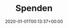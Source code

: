 ---
title: "Spenden"
date: 2020-01-01T00:13:37+00:00
draft: false
type: donate
paypalHostedButtonId: NUQ7XQSWMQEGS
---